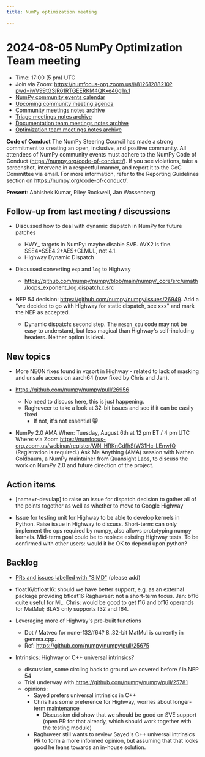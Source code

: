 ```yaml
---
title: NumPy optimization meeting

---
```


# 2024-08-05 NumPy Optimization Team meeting

- Time: 17:00 (5 pm) UTC
- Join via Zoom: https://numfocus-org.zoom.us/j/81261288210?pwd=iwV99tGSjR61RTGEERKM4QKxe46g1n.1  
- [NumPy community events calendar](https://scientific-python.org/calendars)
- [Upcoming community meeting agenda](https://hackmd.io/76o-IxCjQX2mOXO_wwkcpg)
- [Community meetings notes archive](https://github.com/numpy/archive/tree/main/community_meetings)
- [Triage meetings notes archive](https://github.com/numpy/archive/tree/master/triage_meetings)
- [Documentation team meetings notes archive](https://github.com/numpy/archive/tree/main/docs_team_meetings)
- [Optimization team meetings notes archive](https://github.com/numpy/archive/tree/main/optim_team_meetings)

**Code of Conduct**
The NumPy Steering Council has made a strong commitment to creating an open, inclusive, and positive community. 
All attendees of NumPy community events must adhere to the NumPy Code of Conduct (https://numpy.org/code-of-conduct/). 
If you see violations, take a screenshot, intervene in a respectful manner, and report it to the CoC Committee via email. For more information, refer to the Reporting Guidelines section on https://numpy.org/code-of-conduct/.


**Present**: Abhishek Kumar, Riley Rockwell, Jan Wassenberg 

## Follow-up from last meeting / discussions

- Discussed how to deal with dynamic dispatch in NumPy for future patches
    - HWY_ targets in NumPy: maybe disable SVE. AVX2 is fine. SSE4=SSE4.2+AES+CLMUL, not 4.1.
    - Highway Dynamic Dispatch

- Discussed converting `exp` and `log` to Highway
    - https://github.com/numpy/numpy/blob/main/numpy/_core/src/umath/loops_exponent_log.dispatch.c.src

- NEP 54 decision: https://github.com/numpy/numpy/issues/26949. Add a "we decided to go with Highway for static dispatch, see xxx" and mark the NEP as accepted. 
    - Dynamic dispatch: second step. The `meson_cpu` code may not be easy to understand, but less magical than Highway's self-including headers. Neither option is ideal.


## New topics

- More NEON fixes found in vqsort in Highway - related to lack of masking and unsafe access on aarch64 (now fixed by Chris and Jan).

- https://github.com/numpy/numpy/pull/26956
  - No need to discuss here, this is just happening.
  - Raghuveer to take a look at 32-bit issues and see if it can be easily fixed
      - If not, it's not essential :smile_cat: 

- NumPy 2.0 AMA
When: Tuesday, August 6th at 12 pm ET / 4 pm UTC
Where: via Zoom https://numfocus-org.zoom.us/webinar/register/WN_HRKnCdfhStW31Hc-LEnwfQ (Registration is required.)
Ask Me Anything (AMA) session with Nathan Goldbaum, a NumPy maintainer from Quansight Labs, to discuss the work on NumPy 2.0 and future direction of the project.






## Action items
- [name=r-devulap] to raise an issue for dispatch decision to gather all of the points together as well as whether to move to Google Highway

- Issue for testing unit for Highway to be able to develop kernels in Python. Raise issue in Highway to discuss. Short-term: can only implement the ops required by numpy, also allows prototyping numpy kernels. Mid-term goal could be to replace existing Highway tests. To be confirmed with other users: would it be OK to depend upon python?


## Backlog
* [PRs and issues labelled with "SIMD"](https://github.com/numpy/numpy/labels/component%3A%20SIMD) (please add)

- float16/bfloat16: should we have better support, e.g. as an external package providing bfloat16
  Raghuveer: not a short-term focus. Jan: bf16 quite useful for ML. Chris: would be good to get f16 and bf16 operands for MatMul; BLAS only supports f32 and f64.

- Leveraging more of Highway's pre-built functions
    - Dot / Matvec for none-f32/f64? 8..32-bit MatMul is currently in gemma.cpp.
    - Ref: https://github.com/numpy/numpy/pull/25675

- Intrinsics: Highway or C++ universal intrinsics?
    - discussion, some circling back to ground we covered before / in NEP 54
    - Trial underway with https://github.com/numpy/numpy/pull/25781
    - opinions:
        - Sayed prefers universal intrinsics in C++
        - Chris has some preference for Highway, worries about longer-term maintenance
            - Discussion did show that we should be good on SVE support (open PR for that already, which should work together with the testing module)
        - Raghuveer still wants to review Sayed's C++ universal intrinsics PR to form a more informed opinion, but assuming that that looks good he leans towards an in-house solution.